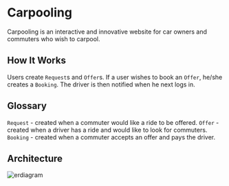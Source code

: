 # Carpooling
Carpooling is an interactive and innovative website for car owners and commuters who wish to carpool.

## How It Works
Users create `Request`s and `Offer`s. If a user wishes to book an `Offer`, he/she creates a `Booking`. The driver is then notified when he next logs in.

## Glossary
`Request` - created when a commuter would like a ride to be offered.
`Offer` - created when a driver has a ride and would like to look for commuters.
`Booking` - created when a commuter accepts an offer and pays the driver.

## Architecture
![erdiagram](https://cloud.githubusercontent.com/assets/12347266/14169584/390ef826-f75b-11e5-8359-5a4ce4e24414.png)
